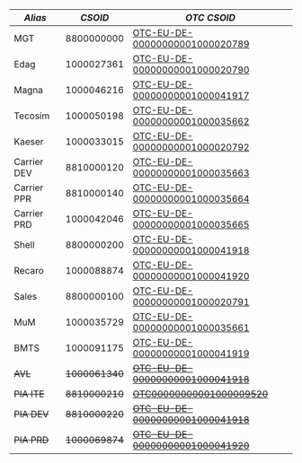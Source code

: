 | _Alias_     | _CSOID_        | _OTC CSOID_                                                                                                            |
| ----------- | -------------- | ---------------------------------------------------------------------------------------------------------------------- |
| MGT         | 8800000000     | [OTC-EU-DE-00000000001000020789](https://auth.otc.t-systems.com/authui/saml/login?xdomain_id=00000000001000020789)     |
| Edag        | 1000027361     | [OTC-EU-DE-00000000001000020790](https://auth.otc.t-systems.com/authui/saml/login?xdomain_id=00000000001000020790)     |
| Magna       | 1000046216     | [OTC-EU-DE-00000000001000041917](https://auth.otc.t-systems.com/authui/saml/login?xdomain_id=00000000001000041917)     |
| Tecosim     | 1000050198     | [OTC-EU-DE-00000000001000035662](https://auth.otc.t-systems.com/authui/saml/login?xdomain_id=00000000001000035662)     |
| Kaeser      | 1000033015     | [OTC-EU-DE-00000000001000020792](https://auth.otc.t-systems.com/authui/saml/login?xdomain_id=00000000001000020792)     |
| Carrier DEV | 8810000120     | [OTC-EU-DE-00000000001000035663](https://auth.otc.t-systems.com/authui/saml/login?xdomain_id=00000000001000035663)     |
| Carrier PPR | 8810000140     | [OTC-EU-DE-00000000001000035664](https://auth.otc.t-systems.com/authui/saml/login?xdomain_id=00000000001000035664)     |
| Carrier PRD | 1000042046     | [OTC-EU-DE-00000000001000035665](https://auth.otc.t-systems.com/authui/saml/login?xdomain_id=00000000001000035665)     |
| Shell       | 8800000200     | [OTC-EU-DE-00000000001000041918](https://auth.otc.t-systems.com/authui/saml/login?xdomain_id=00000000001000041918)     |
| Recaro      | 1000088874     | [OTC-EU-DE-00000000001000041920](https://auth.otc.t-systems.com/authui/saml/login?xdomain_id=00000000001000041920)     |
| Sales       | 8800000100     | [OTC-EU-DE-00000000001000020791](https://auth.otc.t-systems.com/authui/saml/login?xdomain_id=00000000001000020791)     |
| MuM         | 1000035729     | [OTC-EU-DE-00000000001000035661](https://auth.otc.t-systems.com/authui/saml/login?xdomain_id=00000000001000035661)     |
| BMTS        | 1000091175     | [OTC-EU-DE-00000000001000041919](https://auth.otc.t-systems.com/authui/saml/login?xdomain_id=00000000001000041919)     |
| ~~AVL~~     | ~~1000061340~~ | ~~[OTC-EU-DE-00000000001000041918](https://auth.otc.t-systems.com/authui/saml/login?xdomain_id=00000000001000041918)~~ |
| ~~PIA ITE~~ | ~~8810000210~~ | ~~[OTC00000000001000009520](https://auth.otc.t-systems.com/authui/saml/login?xdomain_id=00000000001000009520)~~        |
| ~~PIA DEV~~ | ~~8810000220~~ | ~~[OTC-EU-DE-00000000001000041918](https://auth.otc.t-systems.com/authui/saml/login?xdomain_id=00000000001000041918)~~ |
| ~~PIA PRD~~ | ~~1000069874~~ | ~~[OTC-EU-DE-00000000001000041920](https://auth.otc.t-systems.com/authui/saml/login?xdomain_id=00000000001000041920)~~ |
